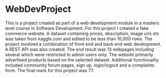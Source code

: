 # WebDevProject
This is a project created as part of a web development module in a masters level course in Software Development. 
For this project I created a fake commerce website. 
A dataset containing prices, description, image urls etc was taken from kaggle.com and edited to be less than 10,000 rows. 
The project involved a combination of front end and back end web development. A REST API was also created. 
The end result was 13 webpages including several which were restricted to admin users only. 
The website primarily advertised products based on the selected dataset. 
Additional functionality included community forum pages, sign up, login/logout and a complaints form. 
The final mark for this project was 77. 
